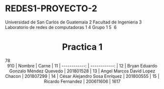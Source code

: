 # REDES1-PROYECTO-2

Universidad de San Carlos de Guatemala
2
Facultad de Ingenieria
3
Laboratorio de redes de computadoras 1
4
Grupo 1
5
​
6
<center> <h1>Practica 1</h1> </center>
7
​
8
<div align="center">
9
​
10
| Nombre  |  Carne |
11
| ------------: | ------------: |
12
| Bryan Eduardo Gonzalo Méndez Quevedo  | 201801528  |
13
| Angel Marcos David Lopez Chacon  | 201807299  |
14
| César Alejandro Sosa Enríquez  | 201800555  |
15
| Ricardo Fernandez  | 200611606  |
16
​
17
</div>
